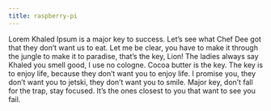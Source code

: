 ```yaml
---
title: raspberry-pi
---
```


Lorem Khaled Ipsum is a major key to success. Let’s see what Chef Dee got that they don’t want us to eat. Let me be clear, you have to make it through the jungle to make it to paradise, that’s the key, Lion! The ladies always say Khaled you smell good, I use no cologne. Cocoa butter is the key. The key is to enjoy life, because they don’t want you to enjoy life. I promise you, they don’t want you to jetski, they don’t want you to smile. Major key, don’t fall for the trap, stay focused. It’s the ones closest to you that want to see you fail.